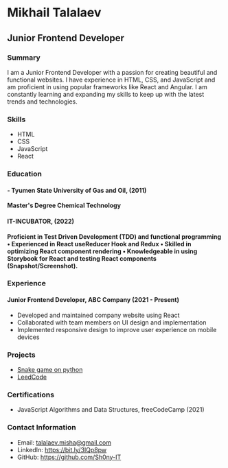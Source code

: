 # Mikhail Talalaev

## Junior Frontend Developer

### Summary

I am a Junior Frontend Developer with a passion for creating beautiful and functional websites. I have experience in
HTML, CSS, and JavaScript and am proficient in using popular frameworks like React and Angular. I am constantly learning
and expanding my skills to keep up with the latest trends and technologies.

### Skills

- HTML
- CSS
- JavaScript
- React


### Education

#### - Tyumen State University of Gas and Oil, (2011)
**Master's Degree 
Chemical Technology**

#### IT-INCUBATOR, (2022)
**Proficient in Test Driven Development (TDD) and functional programming • Experienced in React useReducer Hook and
Redux • Skilled in optimizing React component rendering • Knowledgeable in using Storybook for React and testing React
components (Snapshot/Screenshot).**

### Experience

#### Junior Frontend Developer, ABC Company (2021 - Present)

- Developed and maintained company website using React
- Collaborated with team members on UI design and implementation
- Implemented responsive design to improve user experience on mobile devices

### Projects

- [Snake game on python](https://github.com/Sh0ny-IT/snake_game)
- [LeedCode](https://github.com/Sh0ny-IT/LeedCode)

### Certifications

- JavaScript Algorithms and Data Structures, freeCodeCamp (2021)

### Contact Information

- Email: talalaev.misha@gmail.com
- LinkedIn: https://bit.ly/3IQp8pw
- GitHub: https://github.com/Sh0ny-IT






